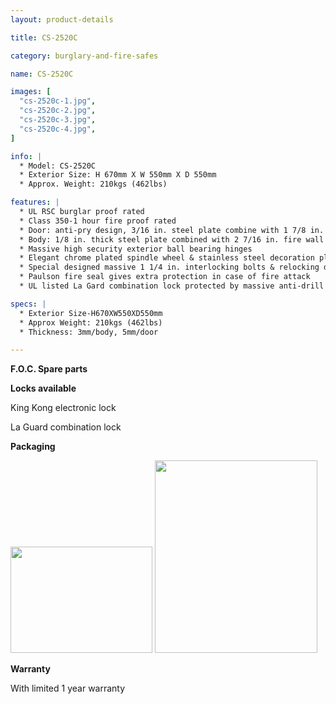 ```yaml
---
layout: product-details

title: CS-2520C

category: burglary-and-fire-safes

name: CS-2520C

images: [
  "cs-2520c-1.jpg",
  "cs-2520c-2.jpg",
  "cs-2520c-3.jpg",
  "cs-2520c-4.jpg",
]

info: |
  * Model: CS-2520C
  * Exterior Size: H 670mm X W 550mm X D 550mm
  * Approx. Weight: 210kgs (462lbs)

features: |
  * UL RSC burglar proof rated
  * Class 350-1 hour fire proof rated
  * Door: anti-pry design, 3/16 in. steel plate combine with 1 7/8 in. fire wall
  * Body: 1/8 in. thick steel plate combined with 2 7/16 in. fire wall
  * Massive high security exterior ball bearing hinges
  * Elegant chrome plated spindle wheel & stainless steel decoration plate
  * Special designed massive 1 1/4 in. interlocking bolts & relocking device to superior door security
  * Paulson fire seal gives extra protection in case of fire attack
  * UL listed La Gard combination lock protected by massive anti-drill plate

specs: |
  * Exterior Size-H670XW550XD550mm
  * Approx Weight: 210kgs (462lbs)
  * Thickness: 3mm/body, 5mm/door

---
```


**F.O.C. Spare parts**

**Locks available**

King Kong electronic lock

La Guard combination lock

**Packaging**

<img alt="" src="{IMAGE_CDN}/cs-2520c-5.jpg" style="width: 227px; height: 170px;" />

<img alt="" src="{IMAGE_CDN}/cs-2520c-6.jpg" style="width: 260px; height: 308px;" />

**Warranty**

With limited 1 year warranty
